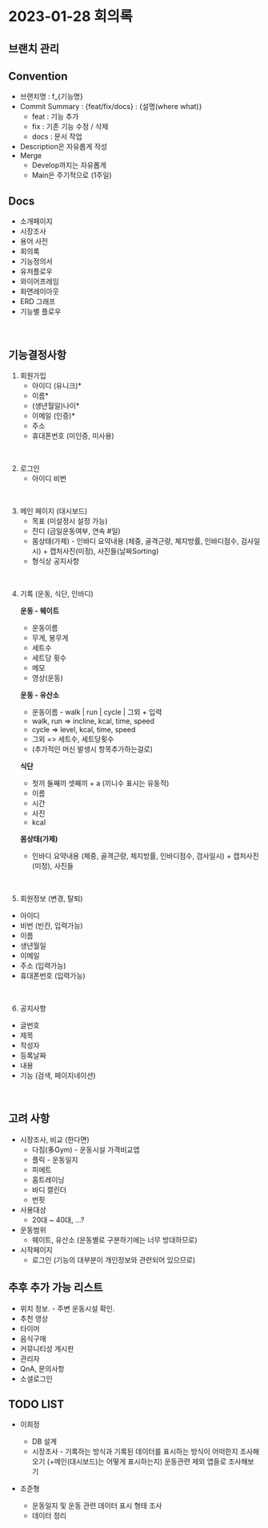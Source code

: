 # 2023-01-28 회의록

## 브랜치 관리

## Convention
- 브랜치명 : f_{기능명}
- Commit Summary : {feat/fix/docs} : {설명(where what)}
    - feat : 기능 추가
    - fix : 기존 기능 수정 / 삭제
    - docs : 문서 작업
- Description은 자유롭게 작성
- Merge
    - Develop까지는 자유롭게
    - Main은 주기적으로 (1주일)

## Docs
- 소개페이지
- 시장조사
- 용어 사전
- 회의록
- 기능정의서
- 유저플로우
- 와이어프레임
- 화면레이아웃
- ERD 그래프
- 기능별 플로우

<br>

## 기능결정사항
1. 회원가입
    - 아이디 (유니크)*
    - 이름*
    - (생년월일)나이*
    - 이메일 (인증)*
    - 주소
    - 휴대폰번호 (미인증, 미사용)

<br>

2. 로그인
    - 아이디 비번

<br>

3. 메인 페이지 (대시보드)
    - 목표 (미설정시 설정 가능)
    - 잔디 (금일운동여부, 연속 #일)
    - 몸상태(가제) - 인바디 요약내용 (체중, 골격근량, 체지방률, 인바디점수, 검사일시) + 캡처사진(미정), 사진들(날짜Sorting)
    - 형식상 공지사항

<br>

4. 기록 (운동, 식단, 인바디)
    
    **운동 - 웨이트**
    - 운동이름
    - 무게, 봉무게
    - 세트수
    - 세트당 횟수
    - 메모
    - 영상(운동)


    **운동 - 유산소**
    - 운동이름 - walk | run | cycle | 그외 + 입력
    - walk, run => incline, kcal, time, speed
    - cycle => level, kcal, time, speed
    - 그외 => 세트수, 세트당횟수
    - (추가적인 머신 발생시 항목추가하는걸로)


    **식단**
    - 첫끼 둘째끼 셋째끼 + a (끼니수 표시는 유동적)
    - 이름
    - 시간
    - 사진
    - kcal


    **몸상태(가제)**
    - 인바디 요약내용 (체중, 골격근량, 체지방률, 인바디점수, 검사일시) + 캡처사진(미정), 사진들

<br>

5. 회원정보 (변경, 탈퇴)
- 아이디
- 비번 (빈칸, 입력가능)
- 이름
- 생년월일
- 이메일
- 주소 (입력가능)
- 휴대폰번호 (입력가능)

<br>

6. 공지사항
- 글번호
- 제목
- 작성자
- 등록날짜
- 내용
- 기능 (검색, 페이지네이션)

<br>

## 고려 사항
- 시장조사, 비교 (한다면)
    - 다짐(多Gym) - 운동시설 가격비교앱
    - 플릭 - 운동일지
    - 피에트
    - 홈트레이닝
    - 바디 캘린더
    - 번핏
- 사용대상
    - 20대 ~ 40대, ...?
- 운동범위
    - 웨이트, 유산소 (운동별로 구분하기에는 너무 방대하므로)
- 시작페이지
    - 로그인 (기능의 대부분이 개인정보와 관련되어 있으므로)

## 추후 추가 가능 리스트
- 위치 정보. - 주변 운동시설 확인.
- 추천 영상
- 타이머
- 음식구매
- 커뮤니티성 게시판
- 관리자
- QnA, 문의사항
- 소셜로그인


## TODO LIST
- 이희정
    - DB 설계
    - 시장조사 - 기록하는 방식과 기록된 데이터를 표시하는 방식이 어떠한지 조사해오기 (+메인(대시보드)는 어떻게 표시하는지) 운동관련 제외 앱들로 조사해보기

- 조준형
    - 운동일지 및 운동 관련 데이터 표시 형태 조사
    - 데이터 정리